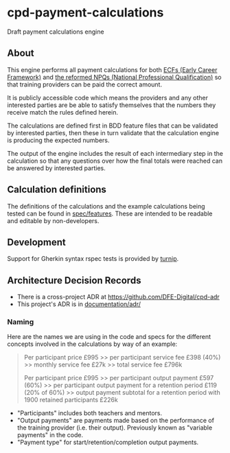 # cpd-payment-calculations
Draft payment calculations engine

## About

This engine performs all payment calculations for both [ECFs (Early Career Framework)](https://www.early-career-framework.education.gov.uk/) and [the reformed NPQs (National Professional Qualification)](https://www.gov.uk/government/publications/national-professional-qualifications-frameworks-from-september-2021) so that training providers can be paid the correct amount.

It is publicly accessible code which means the providers and any other interested parties are be able to satisfy themselves that the numbers they receive match the rules defined herein.

The calculations are defined first in BDD feature files that can be validated by interested parties, then these in turn validate that the calculation engine is producing the expected numbers.

The output of the engine includes the result of each intermediary step in the calculation so that any questions over how the final totals were reached can be answered by interested parties.

## Calculation definitions

The definitions of the calculations and the example calculations being tested can be found in [spec/features](spec/features). These are intended to be readable and editable by non-developers.

## Development

Support for Gherkin syntax rspec tests is provided by [turnip](https://github.com/jnicklas/turnip).

## Architecture Decision Records

* There is a cross-project ADR at <https://github.com/DFE-Digital/cpd-adr>
* This project's ADR is in [documentation/adr/](documentation/adr/)

### Naming

Here are the names we are using in the code and specs for the different concepts involved in the calculations by way of an example:

> Per participant price £995 >>
per participant service fee £398 (40%) >> monthly service fee £27k >> total service fee £796k
>
> Per participant price £995 >> per participant output payment £597 (60%) >> per participant output payment for a retention period £119 (20% of 60%) >> output payment subtotal for a retention period with 1900 retained participants £226k

* "Participants" includes both teachers and mentors.
* "Output payments" are payments made based on the performance of the training provider (i.e. their output). Previously known as "variable payments" in the code.
* "Payment type" for start/retention/completion output payments.
